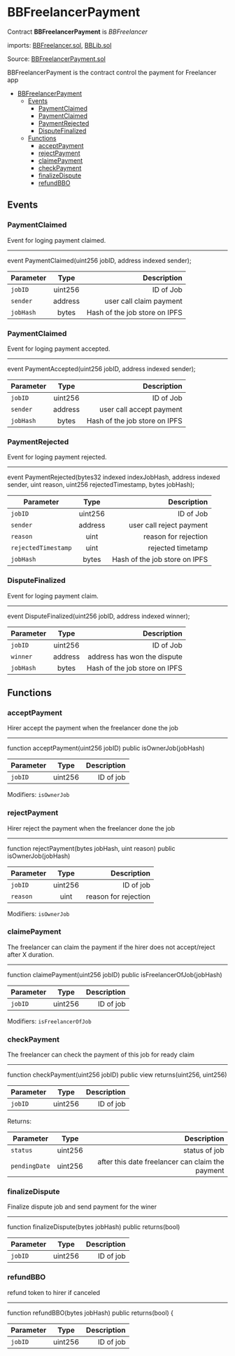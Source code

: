 # BBFreelancerPayment

Contract **BBFreelancerPayment** is *BBFreelancer* 

imports: [BBFreelancer.sol](../../src/contracts/BBFreelancer.sol), [BBLib.sol](../../src/contracts/BBLib.sol)

Source: [BBFreelancerPayment.sol](../../src/contracts/BBFreelancerPayment.sol)

BBFreelancerPayment is the contract control the payment for Freelancer app

   * [BBFreelancerPayment](#bbfreelancerpayment)
      * [Events](#events)
         * [PaymentClaimed](#paymentclaimed)
         * [PaymentClaimed](#paymentclaimed-1)
         * [PaymentRejected](#paymentrejected)
         * [DisputeFinalized](#disputefinalized)
      * [Functions](#functions)
         * [acceptPayment](#acceptpayment)
         * [rejectPayment](#rejectpayment)
         * [claimePayment](#claimepayment)
         * [checkPayment](#checkpayment)
         * [finalizeDispute](#finalizedispute)
         * [refundBBO](#refundbbo)

## Events


### PaymentClaimed
Event for loging payment claimed.

---
event PaymentClaimed(uint256 jobID, address indexed sender);

| Parameter     | Type          | Description                 |
| ------------- |:-------------:| ---------------------------:|
| `jobID`       | uint256       |  ID of Job  |
| `sender`       | address       |  user call claim payment  |
| `jobHash`       | bytes       |  Hash of the job store on IPFS  |

### PaymentClaimed
Event for loging payment accepted.

---
event PaymentAccepted(uint256 jobID, address indexed sender);

| Parameter     | Type          | Description                 |
| ------------- |:-------------:| ---------------------------:|
| `jobID`       | uint256       |  ID of Job  |
| `sender`       | address       |  user call accept payment  |
| `jobHash`       | bytes       |  Hash of the job store on IPFS  |



### PaymentRejected
Event for loging payment rejected.

---
event PaymentRejected(bytes32 indexed indexJobHash, address indexed sender, uint reason, uint256 rejectedTimestamp, bytes jobHash);

| Parameter     | Type          | Description                 |
| ------------- |:-------------:| ---------------------------:|
| `jobID`       | uint256       |  ID of Job  |
| `sender`       | address       |  user call reject payment  |
| `reason`       | uint       |  reason for rejection  |
| `rejectedTimestamp`       | uint       |  rejected timetamp  |
| `jobHash`       | bytes       |  Hash of the job store on IPFS  |


### DisputeFinalized
Event for loging payment claim.

---
event DisputeFinalized(uint256 jobID, address indexed winner);

| Parameter     | Type          | Description                 |
| ------------- |:-------------:| ---------------------------:|
| `jobID`       | uint256       |  ID of Job  |
| `winner`       | address       | address has won the dispute  |
| `jobHash`       | bytes       |  Hash of the job store on IPFS  |

## Functions

### acceptPayment
Hirer accept the payment when the freelancer done the job

---
function acceptPayment(uint256 jobID)  public 
  isOwnerJob(jobHash)

| Parameter     | Type          | Description                 |
| ------------- |:-------------:| ---------------------------:|
| `jobID`       | uint256       |  ID of job  |

Modifiers: `isOwnerJob`

### rejectPayment
Hirer reject the payment when the freelancer done the job

---
function rejectPayment(bytes jobHash, uint reason) public 
  isOwnerJob(jobHash)

| Parameter     | Type          | Description                 |
| ------------- |:-------------:| ---------------------------:|
| `jobID`       | uint256       |  ID of job  |
| `reason`       | uint       |  reason for rejection  |

Modifiers: `isOwnerJob`

### claimePayment
The freelancer can claim the payment if the hirer does not accept/reject after X duration.

---
function claimePayment(uint256 jobID) public isFreelancerOfJob(jobHash)

| Parameter     | Type          | Description                 |
| ------------- |:-------------:| ---------------------------:|
| `jobID`       | uint256       |  ID of job |

Modifiers: `isFreelancerOfJob`


### checkPayment
The freelancer can check the payment of this job for ready claim

---
function checkPayment(uint256 jobID) public view returns(uint256, uint256)

| Parameter     | Type          | Description                 |
| ------------- |:-------------:| ---------------------------:|
| `jobID`       | uint256       |  ID of job  |

Returns:

| Parameter     | Type          | Description                 |
| ------------- |:-------------:| ---------------------------:|
| `status`       | uint256       |  status of job |
| `pendingDate`       | uint256       |  after this date freelancer can claim the payment |

### finalizeDispute
Finalize dispute job and send payment for the winer

---
 function finalizeDispute(bytes jobHash)  public returns(bool) 

| Parameter     | Type          | Description                 |
| ------------- |:-------------:| ---------------------------:|
| `jobID`       | uint256       |  ID of job |


### refundBBO
refund token to hirer if canceled

---
function refundBBO(bytes jobHash) public  returns(bool) {

| Parameter     | Type          | Description                 |
| ------------- |:-------------:| ---------------------------:|
| `jobID`       | uint256       |  ID of job  |



